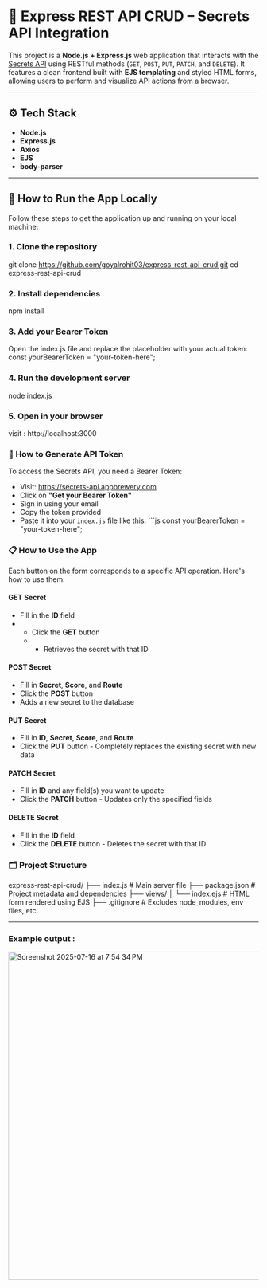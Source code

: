 # 🔐 Express REST API CRUD – Secrets API Integration

This project is a **Node.js + Express.js** web application that interacts with the [Secrets API](https://secrets-api.appbrewery.com) using RESTful methods (`GET`, `POST`, `PUT`, `PATCH`, and `DELETE`). It features a clean frontend built with **EJS templating** and styled HTML forms, allowing users to perform and visualize API actions from a browser.

---

## ⚙️ Tech Stack

- **Node.js**
- **Express.js**
- **Axios**
- **EJS**
- **body-parser**

---

## 🚀 How to Run the App Locally

Follow these steps to get the application up and running on your local machine:

### 1. Clone the repository

git clone https://github.com/goyalrohit03/express-rest-api-crud.git
cd express-rest-api-crud

### **2. Install dependencies**
npm install

### **3. Add your Bearer Token**
Open the index.js file and replace the placeholder with your actual token:
const yourBearerToken = "your-token-here";

### **4. Run the development server**
node index.js

### 5. Open in your browser
visit : http://localhost:3000

### **🔑 How to Generate API Token** 
To access the Secrets API, you need a Bearer Token: 
- Visit: https://secrets-api.appbrewery.com
- Click on **"Get your Bearer Token"** 
- Sign in using your email
- Copy the token provided
- Paste it into your `index.js` file like this: ```js const yourBearerToken = "your-token-here";

### **📋 How to Use the App** 
Each button on the form corresponds to a specific API operation. Here's how to use them:  
#### **GET Secret** 
- Fill in the **ID** field
- - Click the **GET** button
  - - Retrieves the secret with that ID 
#### **POST Secret** 
- Fill in **Secret**, **Score**, and **Route**
- Click the **POST** button
- Adds a new secret to the database 
#### **PUT Secret** 
- Fill in **ID**, **Secret**, **Score**, and **Route**
- Click the **PUT** button - Completely replaces the existing secret with new data
#### **PATCH Secret** 
- Fill in **ID** and any field(s) you want to update
- Click the **PATCH** button - Updates only the specified fields
#### **DELETE Secret** 
- Fill in the **ID** field
- Click the **DELETE** button - Deletes the secret with that ID

### **🗂️ Project Structure**
express-rest-api-crud/
├── index.js           # Main server file
├── package.json       # Project metadata and dependencies
├── views/
│   └── index.ejs      # HTML form rendered using EJS
├── .gitignore         # Excludes node_modules, env files, etc.

---


### Example output : 
<img width="1237" height="659" alt="Screenshot 2025-07-16 at 7 54 34 PM" src="https://github.com/user-attachments/assets/567541dd-8733-4a25-817b-1a5bbdfc7f3a" />
